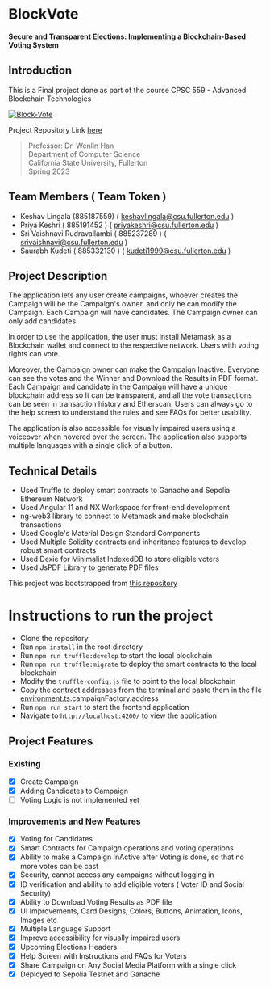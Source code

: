 # BlockVote
**Secure and Transparent Elections: Implementing a Blockchain-Based Voting System**

## Introduction
This is a Final project done as part of the course CPSC 559 - Advanced Blockchain Technologies

[![Block-Vote](https://img.shields.io/badge/github-noissues-green.svg)](https://github.com/keshavlingala/BlockVote)

Project Repository Link [here](https://github.com/keshavlingala/BlockVote)

> Professor: Dr. Wenlin Han <br>
> Department of Computer Science <br>
> California State University, Fullerton <br>
> Spring 2023 <br>

## Team Members ( Team Token )

- Keshav Lingala (885187559) ( keshavlingala@csu.fullerton.edu )
- Priya Keshri ( 885191452 ) ( priyakeshri@csu.fullerton.edu )
- Sri Vaishnavi Rudravallambi ( 885237289 ) ( srivaishnavi@csu.fullerton.edu )
- Saurabh Kudeti ( 885332130 ) ( kudeti1999@csu.fullerton.edu )

## Project Description

The application lets any user create campaigns, whoever creates the Campaign will be the Campaign's owner, and only he can
modify the Campaign. Each Campaign will have candidates. The Campaign owner can only add candidates.

In order to use the application, the user must install Metamask as a Blockchain wallet and connect to the respective network.
Users with voting rights can vote. 

Moreover, the Campaign owner can make the Campaign Inactive. Everyone can see the votes and the Winner and Download the Results in PDF format. Each Campaign and candidate in the Campaign will have a unique blockchain address so It can be transparent, and all the vote transactions can be seen in transaction history and Etherscan.
Users can always go to the help screen to understand the rules and see FAQs for better usability.

The application is also accessible for visually impaired users using a voiceover when hovered over the screen.
The application also supports multiple languages with a single click of a button.

## Technical Details

- Used Truffle to deploy smart contracts to Ganache and Sepolia Ethereum Network
- Used Angular 11 and NX Workspace for front-end development
- ng-web3 library to connect to Metamask and make blockchain transactions
- Used Google's Material Design Standard Components
- Used Multiple Solidity contracts and inheritance features to develop  robust smart contracts
- Used Dexie for Minimalist IndexedDB to store eligible voters
- Used JsPDF Library to generate PDF files



This project was bootstrapped from [this repository](https://github.com/WojcikMM/eth-angular-voting-dapp)

# Instructions to run the project

- Clone the repository
- Run `npm install` in the root directory
- Run `npm run truffle:develop` to start the local blockchain
- Run `npm run truffle:migrate` to deploy the smart contracts to the local blockchain
- Modify the `truffle-config.js` file to point to the local blockchain
- Copy the contract addresses from the terminal and paste them in the
  file [environment.ts](apps%2Fvoting-dapp%2Fsrc%2Fenvironments%2Fenvironment.ts).campaignFactory.address
- Run `npm run start` to start the frontend application
- Navigate to `http://localhost:4200/` to view the application

## Project Features

### Existing

- [x] Create Campaign
- [x] Adding Candidates to Campaign
- [ ] Voting Logic is not implemented yet

### Improvements and New Features

- [x] Voting for Candidates
- [x] Smart Contracts for Campaign operations and voting operations
- [x] Ability to make a Campaign InActive after Voting is done, so that no more votes can be cast
- [x] Security, cannot access any campaigns without logging in
- [x] ID verification and ability to add eligible voters ( Voter ID and Social Security)
- [x] Ability to Download Voting Results as PDF file
- [x] UI Improvements, Card Designs, Colors, Buttons, Animation, Icons, Images etc
- [x] Multiple Language Support
- [x] Improve accessibility for visually impaired users
- [x] Upcoming Elections Headers
- [x] Help Screen with Instructions and FAQs for Voters
- [x] Share Campaign on Any Social Media Platform with a single click
- [x] Deployed to Sepolia Testnet and Ganache
